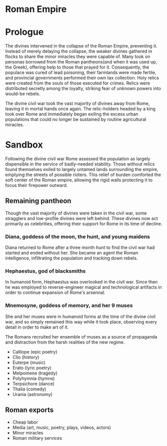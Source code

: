 # Roman Empire

# Prologue

The divines intervened in the collapse of the Roman Empire, preventing it. Instead of merely delaying the collapse, the weaker divines gathered in flocks to share the minor miracles they were capable of. Many took on personas borrowed from the Roman pantheons(and when it was used up, the Greek), offering help to those that prayed for it. Consequently, the populace was cured of lead poisoning, their farmlands were made fertile, and provincial governments performed their own tax collection. Holy relics were created from the souls of those executed for crimes. Relics were distributed secretly among the loyalty, striking fear of unknown powers into would-be rebels.

The divine civil war took the vast majority of divines away from Rome, leaving it in mortal hands once again. The relic-holders headed by a king took over Rome and immediately began exiling the excess urban populations that could no longer be sustained by routine agricultural miracles.

# Sandbox

Following the divine civil war Rome assessed the population as largely dispensible in the service of badly-needed stability. Those without relics found themselves exiled to largely untamed lands surrounding the empire, emptying the streets of possible rioters. This relief of burden comforted the soft center of the Roman empire, allowing the rigid walls protecting it to focus their firepower outward.


## Remaining pantheon
Though the vast majority of divines were taken in the civil war, some stragglers and low-profile divines were left behind. These divines now act primarily as celebrities, offering their support for Rome in its time of decline. 

### Diana, goddess of the moon, the hunt, and young maidens
Diana returned to Rome after a three month hunt to find the civil war had started and ended without her. She became an agent the Roman intelligence, infiltrating the population and tracking down rebels.

### Hephaestus, god of blacksmiths
In humanoid form, Hephaestus was overlooked in the civil war. Since then he was employed to reverse-engineer magical and technological artifacts in order to continue expansion of Rome's arsennal.

### Mnemosyne, goddess of memory, and her 9 muses
She and her muses were in humanoid forms at the time of the divine civil war, and so simply remained this way while it took place, observing every detail in order to make art of it.

The Romans recruited her ensemble of muses as a source of propaganda and distraction from the harsh realities of the new regime.
  - Calliope (epic poetry)
  - Clio (history)
  - Euterpe (music)
  - Erato (lyric poetry)
  - Melpomene (tragedy)
  - Polyhymnia (hymns)
  - Terpsichore (dance)
  - Thalia (comedy)
  - Urania (astronomy)


## Roman exports
- Cheap labor
- Media (art, music, poetry, plays, videos, actors)
- Minor miracles
- Roman military services